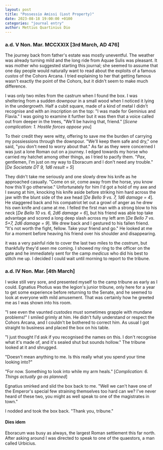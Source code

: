 ```yaml
---
layout: post
title: "Possessio Amissi (Lost Property)"
date: 2023-08-18 19:00:00 +0100
categories: "journal entry"
author: Mettius Quartinius Dio
---
```


### a.d. V Non. Mar. MCCXXIX [3rd March, AD 476]

The journey back from father's estate was mostly uneventful. The weather was
already turning mild and the long ride from Aquae Sulis was pleasant. It was mother
who suggested starting this journal; she seemed to assume that one day people
would naturally want to read about the exploits of a famous _custos_ of the Cohors Arcana.
I tried explaining to her that getting famous wasn't exactly the point of the Cohors,
but it didn't seem to make much difference.

I was only two miles from the castrum when I found the box. I was sheltering from a
sudden downpour in a small wood when I noticed it lying in the undergrowth. Half a
cubit square, made of a kind of metal I didn't recognise and with an inscription on
the top: "I was made for Geminius and Flavia." I was going to examine it further
but it was then that a voice called out from deeper in the trees, "We'll be having
that, friend." [_Scene complication: 1. Hostile forces oppose you_]

To their credit they were witty, offering to save me the burden of carrying my
possiessions through the downpour. "We'll keep them safe and dry," one said,
"you don't need to worry about that." As far as they were concerned I was just a lone
Roman out on a journey. I edged towards my horse who carried my hatchet among other
things, as I tried to pacify them. "_Pax_, gentlemen, I'm just on my way to
Eboracum and I don't need any trouble." [_De Societate DT 9, 1d6 result = 5_]

They didn't take me seriously and one slowly drew his knife as he approached casually.
"Come on sir, come away from the horse, you know how this'll go otherwise."
Unfortunately for him I'd got a hold of my axe and I swung at him, knocking his knife
aside before striking him hard across the jaw with the blunt side of the axe head
[_De Bello 9 vs. 7, 1d6 damage = 4_]. He staggered back and his compatriot let out
a growl of anger as he drew his own knife and came at me. I felled the first
man with a strong blow to his neck [_De Bello 10 vs. 6, 2d6 damage = 6_], but his
friend was able top take advantage and scored a long deep slash across my left arm
[_De Bello 7 vs. 5+7, 2d6 damage = 9_]. We drew back and I gestured to his fallen
friend. "It's not worth the fight, fellow. Take your friend and go." He looked at me
for a moment before heaving his friend over his shoulder and disappearing.

it was a very painful ride to cover the last two miles to the _castrum_, but thankfully
they'd seen me coming. I showed my ring to the officer on the gate and he immediately
sent for the camp _medicus_ who did his best to stitch me up. I decided I could
wait until morning to report to the tribune.

### a.d. IV Non. Mar. [4th March]

I woke still very sore, and presented myself to the camp tribune as early as I could.
Egnatius Photius was the legion's junior tribune, only here for a year to get some
experience before returning to the Senate, and he seemed to look at everyone with mild
amusement. That was certainly how he greeted me as I was shown into his room.

"I see even the vaunted _custodes_ must sometimes grapple with mundane problems!"
I smiled grimly at him. He didn't fully understand or respect the Cohors Arcana,
and I couldn't be bothered to correct him. As usual I got straight to business and placed
the box on his table.

"I just thought I'd ask if you recognised the names on this. I don't recognise what it's made
of, and it's sealed shut but sounds hollow." The tribune looked at it and shrugged.

"Doesn't mean anything to me. Is this really what you spend your time looking into?"

"For now. Something to look into while my arm heals." [_Complication: 6. Things actually
go as planned_]

Egnatius smirked and slid the box back to me. "Well we can't have one of the Emperor's
special few straining themselves too hard can we? I've never heard of these two, you
might as well speak to one of the magistrates in town."

I nodded and took the box back. "Thank you, tribune."

#### Dies idem

Eboracum was busy as always, the largest Roman settlement this far north. After asking
around I was directed to speak to one of the quaestors, a man called Urbicius.
